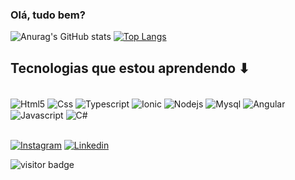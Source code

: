 ### Olá, tudo bem?

![Anurag's GitHub stats](https://github-readme-stats.vercel.app/api?username=Vitorgpg&show_icons=true&theme=tokyonight)
[![Top Langs](https://github-readme-stats.vercel.app/api/top-langs/?username=Vitorgpg&layout=donut)](https://github.com/anuraghazra/github-readme-stats)

## Tecnologias que estou aprendendo ⬇

<div style="display: inline_block"><br/>
    <img align="center" alt=Html5 src="https://img.shields.io/badge/HTML5-E34F26?style=for-the-badge&logo=html5&logoColor=white">
    <img align="center" alt=Css src="https://img.shields.io/badge/CSS-239120?&style=for-the-badge&logo=css3&logoColor=white">
    <img align="center" alt=Typescript src="https://img.shields.io/badge/TypeScript-007ACC?style=for-the-badge&logo=typescript&logoColor=white">
    <img align="center" alt=Ionic src="https://img.shields.io/badge/Ionic-3880FF?style=for-the-badge&logo=ionic&logoColor=white">
    <img align="center" alt=Nodejs src="https://img.shields.io/badge/Node.js-43853D?style=for-the-badge&logo=node.js&logoColor=white">
    <img align="center" alt=Mysql src="https://img.shields.io/badge/MySQL-00000F?style=for-the-badge&logo=mysql&logoColor=white">
    <img align="center" alt=Angular src="https://img.shields.io/badge/Angular-DD0031?style=for-the-badge&logo=angular&logoColor=white">
    <img align="center" alt=Javascript src="https://img.shields.io/badge/JavaScript-F7DF1E?style=for-the-badge&logo=javascript&logoColor=black">
    <img align="center" alt=C# src="https://img.shields.io/badge/C%23-239120?style=for-the-badge&logo=c-sharp&logoColor=white">
</div><br/>


[![Instagram](https://img.shields.io/badge/Instagram-E4405F?style=for-the-badge&logo=instagram&logoColor=white)](https://www.instagram.com/naoe_ovittu/)
[![Linkedin](https://img.shields.io/badge/LinkedIn-0077B5?style=for-the-badge&logo=linkedin&logoColor=white)](https://www.linkedin.com/in/vitor-pinheiro-gomes-085601240/) 

![visitor badge](https://visitor-badge.laobi.icu/badge?page_id=Vitorgpg.visitor-badge&left_text=MyPageVisitors)

